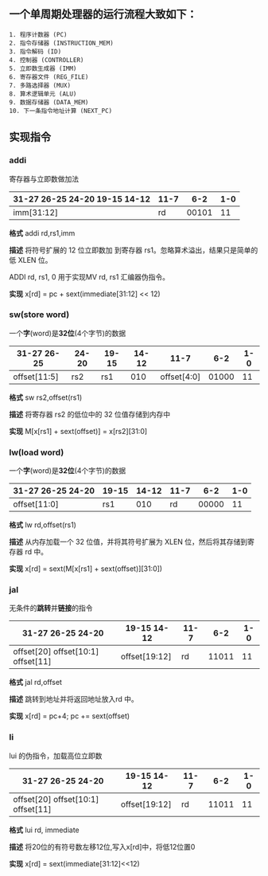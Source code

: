 ## 一个单周期处理器的运行流程大致如下：

    1. 程序计数器 (PC)
    2. 指令存储器 (INSTRUCTION_MEM)
    3. 指令解码 (ID)
    4. 控制器 (CONTROLLER)
    5. 立即数生成器 (IMM)
    6. 寄存器文件 (REG_FILE)
    7. 多路选择器 (MUX)
    8. 算术逻辑单元 (ALU)
    9. 数据存储器 (DATA_MEM)
    10. 下一条指令地址计算 (NEXT_PC)


## 实现指令

###  addi
寄存器与立即数做加法

31-27 26-25 24-20 19-15 14-12|11-7|6-2|1-0
|----------------------------|----|---|---|
  imm[31:12] |rd|00101|11

**格式**   addi rd,rs1,imm

**描述** 将符号扩展的 12 位立即数加 到寄存器 rs1。忽略算术溢出，结果只是简单的低 XLEN 位。 

ADDI rd, rs1, 0 用于实现MV rd, rs1 汇编器伪指令。

**实现** x[rd] = pc + sext(immediate[31:12] << 12)

###  sw(store word)
一个**字**(word)是**32位**(4个字节)的数据

31-27 26-25|24-20|19-15|14-12|11-7|6-2|1-0
|----------|-----|-----|-----|----|---|---|
offset[11:5]|rs2|rs1|010|offset[4:0]|01000|11

**格式**   sw rs2,offset(rs1)

**描述** 将寄存器 rs2 的低位中的 32 位值存储到内存中

**实现** M[x[rs1] + sext(offset)] = x[rs2][31:0]

###  lw(load word)
一个**字**(word)是**32位**(4个字节)的数据

31-27 26-25 24-20|19-15|14-12|11-7|6-2|1-0
|----------------|-----|-----|----|---|---|
offset[11:0]|rs1|010|rd|00000|11

**格式**    lw rd,offset(rs1)

**描述** 从内存加载一个 32 位值，并将其符号扩展为 XLEN 位，然后将其存储到寄存器 rd 中。

**实现** x[rd] = sext(M[x[rs1] + sext(offset)][31:0])

###  jal
无条件的**跳转**并**链接**的指令

31-27 26-25 24-20|19-15 14-12|11-7|6-2|1-0
|----------------|-----------|----|---|---|
offset[20] offset[10:1] offset[11] | offset[19:12] |rd|11011|11

**格式**    jal rd,offset

**描述** 跳转到地址并将返回地址放入rd 中。

**实现** x[rd] = pc+4; pc += sext(offset)

###  li
lui 的伪指令，加载高位立即数

31-27 26-25 24-20|19-15 14-12|11-7|6-2|1-0
|----------------|-----------|----|---|---|
offset[20] offset[10:1] offset[11] | offset[19:12] |rd|11011|11

**格式**    lui rd, immediate

**描述** 将20位的有符号数左移12位,写入x[rd]中，将低12位置0

**实现** x[rd] = sext(immediate[31:12]<<12)